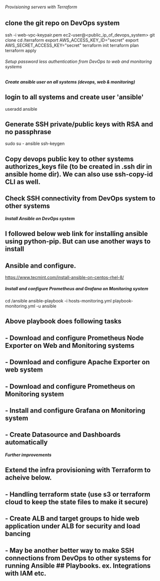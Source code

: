 ###### Provisioning servers with Terraform ######
## clone the git repo on DevOps system
ssh -i web-vpc-keypair.pem ec2-user@<public_ip_of_devops_system>
git clone <github-repo>
cd <repo-dir>/terraform
export AWS_ACCESS_KEY_ID="secret" 
export AWS_SECRET_ACCESS_KEY="secret"
terraform init
terraform plan
terraform apply

###### Setup password less authentication from DevOps to web and monitoring systems #####
##### Create ansible user on all systems (devops, web & monitoring) #####
## login to all systems and create user 'ansible'
useradd ansible
## Generate SSH private/public keys with RSA and no passphrase
sudo su - ansible
ssh-keygen
## Copy devops public key to other systems authorizes_keys file (to be created in .ssh dir in ansible home dir). We can also use ssh-copy-id CLI as well.
## Check SSH connectivity from DevOps system to other systems

##### Install Ansible on DevOps system #####
## I followed below web link for installing ansible using python-pip. But can use another ways to install 
## Ansible and configure.
https://www.tecmint.com/install-ansible-on-centos-rhel-8/

##### Install and configure Prometheus and Grafana on Monitoring system ######
cd <repo-dir>/ansible
ansible-playbook -i hosts-monitoring.yml playbook-monitoring.yml -u ansible

## Above playbook does following tasks
##   - Download and configure Prometheus Node Exporter on Web and Monitoring systems
##   - Download and configure Apache Exporter on web system
##   - Download and configure Prometheus on Monitoring system
##   - Install and configure Grafana on Monitoring system
##   - Create Datasource and Dashboards automatically


##### Further improvements ######
## Extend the infra provisioning with Terraform to acheive below.
##   - Handling terraform state (use s3 or terraform cloud to keep the state files to make it secure)
##   - Create ALB and target groups to hide web application under ALB for security and load bancing
##   - May be another better way to make SSH connections from DevOps to other systems for running Ansible ##     Playbooks. ex. Integrations with IAM etc.